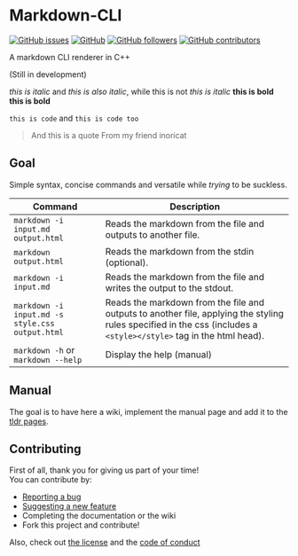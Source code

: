 # Markdown-CLI
[![GitHub issues](https://img.shields.io/github/issues/margual56/Markdown-CLI?style=for-the-badge)](https://github.com/margual56/Markdown-CLI/issues)
[![GitHub](https://img.shields.io/github/license/margual56/Markdown-CLI?style=for-the-badge)](https://github.com/margual56/Markdown-CLI/blob/main/docs/LICENSE)
[![GitHub followers](https://img.shields.io/github/followers/margual56?style=for-the-badge)](https://github.com/margual56?tab=followers)
[![GitHub contributors](https://img.shields.io/github/contributors/margual56/Markdown-CLI?style=for-the-badge)](https://github.com/margual56/Markdown-CLI/graphs/contributors)

A markdown CLI renderer in C++

(Still in development)

*this is italic* and _this is also italic_, while this is not
_this is italic_
**this is bold**
__this is bold__

`this is code` and `this is code too`

> And this is a quote
From my friend inoricat


## Goal
Simple syntax, concise commands and versatile while _trying_ to be suckless.

Command | Description
--- | ---
`markdown -i input.md output.html` | Reads the markdown from the file and outputs to another file.
`markdown output.html`             | Reads the markdown from the stdin (optional).
`markdown -i input.md`             | Reads the markdown from the file and writes the output to the stdout.
`markdown -i input.md -s style.css output.html` |  Reads the markdown from the file and outputs to another file, applying the styling rules specified in the css (includes a `<style></style>` tag in the html head).
`markdown -h` or `markdown --help` | Display the help (manual)

## Manual
The goal is to have here a wiki, implement the manual page and add it to the [tldr pages](https://github.com/tldr-pages/tldr).

## Contributing
First of all, thank you for giving us part of your time!<br/>
You can contribute by:
* [Reporting a bug](https://github.com/margual56/Markdown-CLI/issues/new?assignees=margual56&labels=bug&template=bug_report.md&title=%5BBUG%5D+-+short+description+of+problem)
* [Suggesting a new feature](https://github.com/margual56/Markdown-CLI/issues/new?assignees=margual56&labels=enhancement&template=feature_request.md&title=%5BFEATURE%5D+-+short+description+of+the+feature+or+request)
* Completing the documentation or the wiki
* Fork this project and contribute!

Also, check out [the license](https://github.com/margual56/Markdown-CLI/blob/main/docs/LICENSE) and the [code of conduct](https://github.com/margual56/Markdown-CLI/blob/main/docs/CODE_OF_CONDUCT.md)


